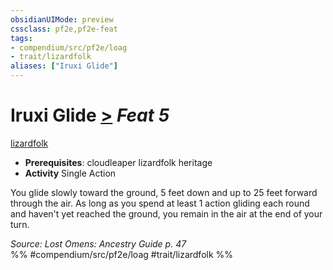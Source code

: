 ```yaml
---
obsidianUIMode: preview
cssclass: pf2e,pf2e-feat
tags:
- compendium/src/pf2e/loag
- trait/lizardfolk
aliases: ["Iruxi Glide"]
---
```

# Iruxi Glide  [>](chapter-9-playing-the-game.md#Actions "Single Action") *Feat 5*  
[lizardfolk](lizardfolk-b1.md "Lizardfolk Ancestry & Heritage Trait")  

- **Prerequisites**: cloudleaper lizardfolk heritage
- **Activity** Single Action

You glide slowly toward the ground, 5 feet down and up to 25 feet forward through the air. As long as you spend at least 1 action gliding each round and haven't yet reached the ground, you remain in the air at the end of your turn.

*Source: Lost Omens: Ancestry Guide p. 47*  
%% #compendium/src/pf2e/loag #trait/lizardfolk %%